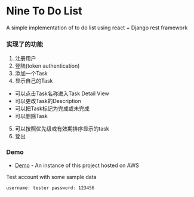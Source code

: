# Nine To Do List

A simple implementation of to do list using react + Django rest framework


### 实现了的功能

1. 注册用户
2. 登陆(token authentication)
3. 添加一个Task
4. 显示自己的Task
* 可以点击Task名称进入Task Detail View
* 可以更改Task的Description
* 可以把Task标记为完成或未完成
* 可以删除Task
5. 可以按照优先级或有效期排序显示的task
6. 登出

### Demo
* [Demo](https://goo.gl/K63X8w) - An instance of this project hosted on AWS

Test account with some sample data
```
username: tester password: 123456
```
